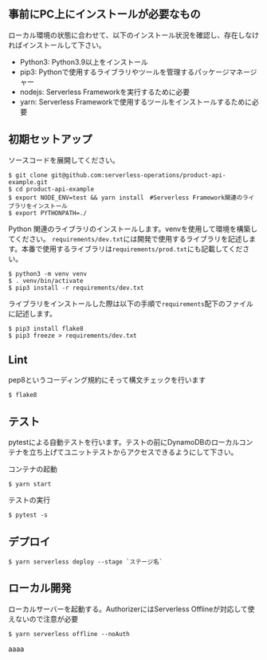 ## 事前にPC上にインストールが必要なもの
ローカル環境の状態に合わせて、以下のインストール状況を確認し、存在しなければインストールして下さい。
- Python3: Python3.9以上をインストール
- pip3: Pythonで使用するライブラリやツールを管理するパッケージマネージャー
- nodejs: Serverless Frameworkを実行するために必要
- yarn: Serverless Frameworkで使用するツールをインストールするために必要

## 初期セットアップ

ソースコードを展開してください。
```
$ git clone git@github.com:serverless-operations/product-api-example.git
$ cd product-api-example
$ export NODE_ENV=test && yarn install　#Serverless Framework関連のライブラリをインストール
$ export PYTHONPATH=./
```

Python 関連のライブラリのインストールします。venvを使用して環境を構築してください。 `requirements/dev.txt`には開発で使用するライブラリを記述します。本番で使用するライブラリは`requirements/prod.txt`にも記載してください。
```
$ python3 -m venv venv
$ . venv/bin/activate
$ pip3 install -r requirements/dev.txt
```

ライブラリをインストールした際は以下の手順で`requirements`配下のファイルに記述します。
```
$ pip3 install flake8
$ pip3 freeze > requirements/dev.txt
```

## Lint

pep8というコーディング規約にそって構文チェックを行います
```
$ flake8
```

## テスト

pytestによる自動テストを行います。テストの前にDynamoDBのローカルコンテナを立ち上げてユニットテストからアクセスできるようにして下さい。

コンテナの起動
```
$ yarn start
```

テストの実行
```
$ pytest -s
```

## デプロイ

```
$ yarn serverless deploy --stage `ステージ名`
```

## ローカル開発

ローカルサーバーを起動する。AuthorizerにはServerless Offlineが対応して使えないので注意が必要
```
$ yarn serverless offline --noAuth 
```

aaaa